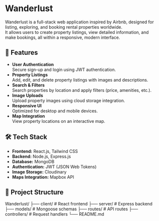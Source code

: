 # Wanderlust

Wanderlust is a full-stack web application inspired by Airbnb, designed for listing, exploring, and booking rental properties worldwide.  
It allows users to create property listings, view detailed information, and make bookings, all within a responsive, modern interface.

## 🚀 Features

- **User Authentication**  
  Secure sign-up and login using JWT authentication.
- **Property Listings**  
  Add, edit, and delete property listings with images and descriptions.
- **Search & Filters**  
  Search properties by location and apply filters (price, amenities, etc.).
- **Image Uploads**  
  Upload property images using cloud storage integration.
- **Responsive UI**  
  Optimized for desktop and mobile devices.
- **Map Integration**  
  View property locations on an interactive map.

## 🛠 Tech Stack

- **Frontend:** React.js, Tailwind CSS
- **Backend:** Node.js, Express.js
- **Database:** MongoDB
- **Authentication:** JWT (JSON Web Tokens)
- **Image Storage:** Cloudinary
- **Maps Integration:** Mapbox API

## 📂 Project Structure
Wanderlust/
├── client/             # React frontend
├── server/             # Express backend
├── models/             # Mongoose schemas
├── routes/             # API routes
├── controllers/        # Request handlers
└── README.md
